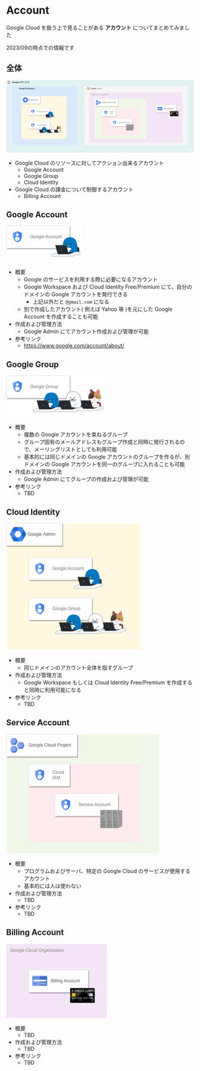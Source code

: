 # Account

Google Cloud を扱う上で見ることがある **アカウント** についてまとめてみました

2023/09の時点での情報です

## 全体

![](./_img/01-all.png)

+ Google Cloud のリソースに対してアクション出来るアカウント
  + Google Account
  + Google Group
  + Cloud Identity
+ Google Cloud の課金について制御するアカウント
  + Billing Account

## Google Account

![](./_img/02-google-account.png)

- 概要
  - Google のサービスを利用する際に必要になるアカウント
  - Google Workspace および Cloud Identity Free/Premium にて、自分のドメインの Google アカウントを発行できる
    - 上記以外だと `@gmail.com` になる
  - 別で作成したアカウント( 例えば Yahoo 等 )を元にした Google Account を作成することも可能
- 作成および管理方法
  - Google Admin にてアカウント作成および管理が可能
- 参考リンク
  - https://www.google.com/account/about/

## Google Group

![](./_img/03-google-group.png)

- 概要
  - 複数の Google アカウントを束ねるグループ
  - グループ固有のメールアドレスもグループ作成と同時に発行されるので、メーリングリストとしても利用可能
  - 基本的には同じドメインの Google アカウントのグループを作るが、別ドメインの Google アカウントを同一のグループに入れることも可能
- 作成および管理方法
  - Google Admin にてグループの作成および管理が可能
- 参考リンク
  - TBD

## Cloud Identity

![](./_img/04-cloud-identity.png)

- 概要
  - 同じドメインのアカウント全体を指すグループ
- 作成および管理方法
  - Google Workspace もしくは Cloud Identity Free/Premium を作成すると同時に利用可能になる
- 参考リンク
  - TBD

## Service Account

![](./_img/05-service-account.png)

- 概要
  - プログラムおよびサーバ、特定の Google Cloud のサービスが使用するアカウント
  - 基本的には人は使わない
- 作成および管理方法
  - TBD
- 参考リンク
  - TBD

## Billing Account

![](./_img/06-billing-account.png)

- 概要
  - TBD
- 作成および管理方法
  - TBD
- 参考リンク
  - TBD


